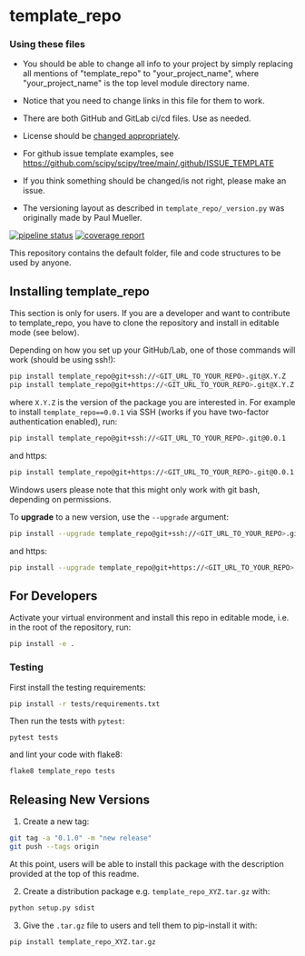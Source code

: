
# template_repo

### Using these files
- You should be able to change all info to your project by simply replacing all
mentions of "template_repo" to "your_project_name", where "your_project_name"
is the top level module directory name.
- Notice that you need to change links in this file for them to work. 
- There are both GitHub and GitLab ci/cd files. Use as needed.
- License should be [changed appropriately](https://docs.github.com/en/repositories/managing-your-repositorys-settings-and-features/customizing-your-repository/licensing-a-repository).
- For github issue template examples, see https://github.com/scipy/scipy/tree/main/.github/ISSUE_TEMPLATE

 
- If you think something should be changed/is not right, please make an issue.
- The versioning layout as described in `template_repo/_version.py` was originally made by Paul Mueller.


<!-- Please change these links to your repo, you can usually find them
in the repo settings -->
[![pipeline status]()]()
[![coverage report]()]()


<!-- Short description of what this repo is for -->
This repository contains the default folder, file and code structures to be
used by anyone.


## Installing template_repo

This section is only for users. If you are a developer and want to contribute
to template_repo, you have to clone the repository and install in editable
mode (see below).

Depending on how you set up your GitHub/Lab, one of those
commands will work (should be using ssh!):

```bash
pip install template_repo@git+ssh://<GIT_URL_TO_YOUR_REPO>.git@X.Y.Z
pip install template_repo@git+https://<GIT_URL_TO_YOUR_REPO>.git@X.Y.Z
```

where ``X.Y.Z`` is the version of the package you are interested in.
For example to install `template_repo==0.0.1` via SSH
(works if you have two-factor authentication enabled), run:

```bash
pip install template_repo@git+ssh://<GIT_URL_TO_YOUR_REPO>.git@0.0.1
```

and https:

```bash
pip install template_repo@git+https://<GIT_URL_TO_YOUR_REPO>.git@0.0.1
```


Windows users please note that this might only work with git bash, depending on
permissions.

To **upgrade** to a new version, use the ``--upgrade`` argument:

```bash
pip install --upgrade template_repo@git+ssh://<GIT_URL_TO_YOUR_REPO>.git@0.0.2
```
and https:

```bash
pip install --upgrade template_repo@git+https://<GIT_URL_TO_YOUR_REPO>.git@0.0.2
```

## For Developers

Activate your virtual environment and install this repo in editable mode,
i.e. in the root of the repository, run:

```bash
pip install -e .
```

### Testing

First install the testing requirements:

```bash
pip install -r tests/requirements.txt
```

Then run the tests with `pytest`:

```
pytest tests
```

and lint your code with flake8:

```bash
flake8 template_repo tests
```

## Releasing New Versions

1. Create a new tag:

```bash
git tag -a "0.1.0" -m "new release"  
git push --tags origin
```

At this point, users will be able to install this package with the description
provided at the top of this readme.

2. Create a distribution package e.g. ``template_repo_XYZ.tar.gz`` with:

```bash
python setup.py sdist
```

3. Give the ``.tar.gz`` file to users and tell them to pip-install it with:

```bash
pip install template_repo_XYZ.tar.gz
```
